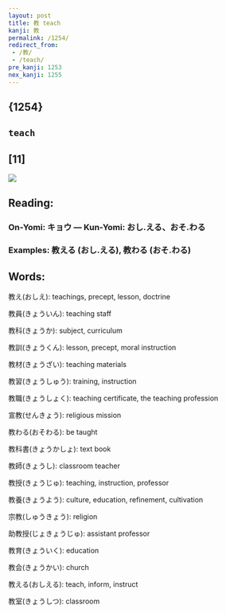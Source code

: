 ```yaml
---
layout: post
title: 教 teach
kanji: 教
permalink: /1254/
redirect_from:
 - /教/
 - /teach/
pre_kanji: 1253
nex_kanji: 1255
---
```


## {1254}

## `teach`

## [11]

<div class="stroke"><img src="E69599.png" /></div>

## Reading:

### On-Yomi: キョウ &mdash; Kun-Yomi: おし.える、おそ.わる

### Examples: 教える (おし.える), 教わる (おそ.わる)

## Words:

教え(おしえ): teachings, precept, lesson, doctrine

教員(きょういん): teaching staff

教科(きょうか): subject, curriculum

教訓(きょうくん): lesson, precept, moral instruction

教材(きょうざい): teaching materials

教習(きょうしゅう): training, instruction

教職(きょうしょく): teaching certificate, the teaching profession

宣教(せんきょう): religious mission

教わる(おそわる): be taught

教科書(きょうかしょ): text book

教師(きょうし): classroom teacher

教授(きょうじゅ): teaching, instruction, professor

教養(きょうよう): culture, education, refinement, cultivation

宗教(しゅうきょう): religion

助教授(じょきょうじゅ): assistant professor

教育(きょういく): education

教会(きょうかい): church

教える(おしえる): teach, inform, instruct

教室(きょうしつ): classroom
